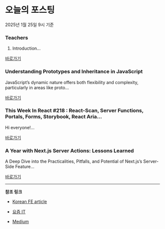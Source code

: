 # 오늘의 포스팅 
2025년 1월 25일 9시 기준 

### Teachers 

 1. Introduction... 

 [바로가기](https://medium.com/m/signin?actionUrl=https%3A%2F%2Fmedium.com%2F_%2Fbookmark%2Fp%2Fdbca61be3cc6&operation=register&redirect=https%3A%2F%2Fmedium.com%2F%40ravneetsingh9046%2Fteachers-dbca61be3cc6&source=---recommended_stories---typescript---0-84----------------bookmark_preview----f94cdc8a_1b18_496d_84c3_ff697947bd6d-------) 

### Understanding Prototypes and Inheritance in JavaScript 

 JavaScript’s dynamic nature offers both flexibility and complexity, particularly in areas like proto... 

 [바로가기](https://medium.com/m/signin?actionUrl=https%3A%2F%2Fmedium.com%2F_%2Fbookmark%2Fp%2F344c0f67740c&operation=register&redirect=https%3A%2F%2Fmedium.com%2F%40frontendqueens%2Funderstanding-prototypes-and-inheritance-in-javascript-344c0f67740c&source=---recommended_stories---frontend---0-84----------------bookmark_preview----06cdac27_a6ec_4ff4_a92d_3bf5df53162d-------) 

### This Week In React #218 : React-Scan, Server Functions, Portals, Forms, Storybook, React Aria… 

 Hi everyone!... 

 [바로가기](https://medium.com/m/signin?actionUrl=https%3A%2F%2Fmedium.com%2F_%2Fbookmark%2Fp%2F081194f6d50f&operation=register&redirect=https%3A%2F%2Fmedium.com%2F%40sebastienlorber%2Fthis-week-in-react-218-react-scan-server-functions-portals-forms-storybook-react-aria-081194f6d50f&source=---recommended_stories---reactjs---0-84----------------bookmark_preview----ef7bf1f5_ed74_4fbb_b111_9e22ec353d9f-------) 

### A Year with Next.js Server Actions: Lessons Learned 

 A Deep Dive into the Practicalities, Pitfalls, and Potential of Next.js’s Server-Side Feature... 

 [바로가기](https://medium.com/m/signin?actionUrl=https%3A%2F%2Fmedium.com%2F_%2Fbookmark%2Fp%2F93ef7b518c73&operation=register&redirect=https%3A%2F%2Fmedium.com%2Fyopeso%2Fa-year-with-next-js-server-actions-lessons-learned-93ef7b518c73&source=---recommended_stories---nextjs---0-107----------------bookmark_preview----a0d22356_f089_46d9_9512_b02489eb66c5-------) 

---

**참조 링크**

- [Korean FE article](https://kofearticle.substack.com) 

- [요즘 IT](https://yozm.wishket.com/magazine) 

- [Medium](https://medium.com) 


